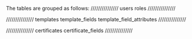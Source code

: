 The tables are grouped as follows:
///////////////
users
roles
///////////////

///////////////
templates
template_fields
template_field_attributes
///////////////

///////////////
certificates
certificate_fields
///////////////
